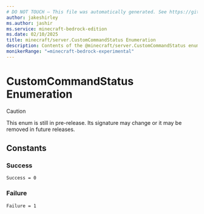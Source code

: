 ```yaml
---
# DO NOT TOUCH — This file was automatically generated. See https://github.com/mojang/minecraftapidocsgenerator to modify descriptions, examples, etc.
author: jakeshirley
ms.author: jashir
ms.service: minecraft-bedrock-edition
ms.date: 02/10/2025
title: minecraft/server.CustomCommandStatus Enumeration
description: Contents of the @minecraft/server.CustomCommandStatus enumeration.
monikerRange: "=minecraft-bedrock-experimental"
---
```

# CustomCommandStatus Enumeration

> [!CAUTION]
> This enum is still in pre-release.  Its signature may change or it may be removed in future releases.

## Constants
### **Success**
`Success = 0`
### **Failure**
`Failure = 1`
